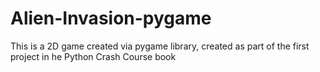 # Alien-Invasion-pygame
This is a 2D game created via pygame library, created as part of the first project in he Python Crash Course book
